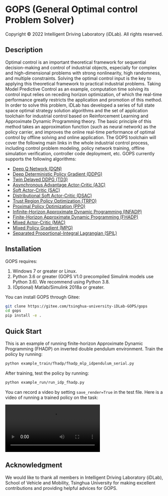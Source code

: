 # GOPS (General Optimal control Problem Solver)
Copyright © 2022 Intelligent Driving Laboratory (iDLab). All rights reserved.

## Description
Optimal control is an important theoretical framework for sequential decision-making and control of industrial objects, especially for complex and high-dimensional problems with strong nonlinearity, high randomness, and multiple constraints.
Solving the optimal control input is the key to applying this theoretical framework to practical industrial problems.
Taking Model Predictive Control as an example, computation time solving its control input relies on receding horizon optimization, of which the real-time performance greatly restricts the application and promotion of this method.
In order to solve this problem, iDLab has developed a series of full state space optimal strategy solution algorithms and the set of application toolchain for industrial control based on Reinforcement Learning and Approximate Dynamic Programming theory.
The basic principle of this method takes an approximation function (such as neural network) as the policy carrier, and improves the online real-time performance of optimal control by offline solving and online application.
The GOPS toolchain will cover the following main links in the whole industrial control process, including control problem modeling, policy network training, offline simulation verification, controller code deployment, etc.
GOPS currently supports the following algorithms:
- [Deep Q Network (DQN)](https://arxiv.org/abs/1312.5602)
- [Deep Deterministic Policy Gradient (DDPG)](https://arxiv.org/abs/1509.02971)
- [Twin Delayed DDPG (TD3)](https://arxiv.org/abs/1802.09477)
- [Asynchronous Advantage Actor-Critic (A3C)](https://arxiv.org/abs/1602.01783)
- [Soft Actor-Critic (SAC)](https://arxiv.org/abs/1801.01290)
- [Distributional Soft Actor-Critic (DSAC)](https://arxiv.org/abs/2001.02811)
- [Trust Region Policy Optimization (TRPO)](https://arxiv.org/abs/1502.05477)
- [Proximal Policy Optimization (PPO)](https://arxiv.org/abs/1707.06347)
- [Infinite-Horizon Approximate Dynamic Programming (INFADP)](https://www.sciencedirect.com/science/article/abs/pii/S0005109812002476)
- [Finite-Horizon Approximate Dynamic Programming (FHADP)](https://ieeexplore.ieee.org/document/4124940)
- [Mixed Actor-Critic (MAC)](https://ieeexplore.ieee.org/document/9268413)
- [Mixed Policy Gradient (MPG)](https://arxiv.org/abs/2102.11513)
- [Separated Proportional-Integral Lagrangian (SPIL)](https://arxiv.org/abs/2102.08539)

## Installation
GOPS requires:
1. Windows 7 or greater or Linux.
2. Python 3.6 or greater (GOPS V1.0 precompiled Simulink models use Python 3.6). We recommend using Python 3.8.
3. (Optional) Matlab/Simulink 2018a or greater.

You can install GOPS through Gitee:
```bash
git clone https://gitee.com/tsinghua-university-iDLab-GOPS/gops
cd gops
pip install -e .
```

## Quick Start
This is an example of running finite-horizon Approximate Dynamic Programming (FHADP) on inverted double pendulum environment. 
Train the policy by running:
```bash
python example_train/fhadp/fhadp_mlp_idpendulum_serial.py
```
After training, test the policy by running:
```bash
python example_run/run_idp_fhadp.py
```
You can record a video by setting `save_render=True` in the test file. Here is a video of running a trained policy on the task:

![Video of FHADP policy on inverted double pendulum environment](https://gitee.com/yangyujie_jack/gops/raw/dev/results/FHADP/idpendulum/videos/idp.mp4)

## Acknowledgment
We would like to thank all members in Intelligent Driving Laboratory (iDLab), School of Vehicle and Mobility, Tsinghua University for making excellent contributions and providing helpful advices for GOPS.